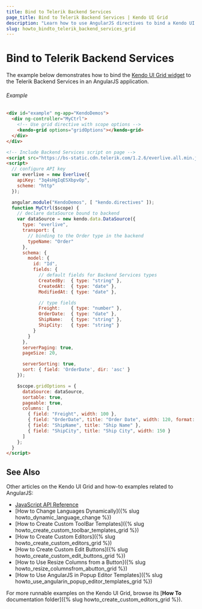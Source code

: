 ```yaml
---
title: Bind to Telerik Backend Services
page_title: Bind to Telerik Backend Services | Kendo UI Grid
description: "Learn how to use AngularJS directives to bind a Kendo UI Grid widget to Telerik Backend Services."
slug: howto_bindto_telerik_backend_services_grid
---
```


# Bind to Telerik Backend Services

The example below demonstrates how to bind the [Kendo UI Grid widget](http://www.telerik.com/kendo-ui/grid) to the Telerik Backend Services in an AngularJS application.

###### Example

```html
<div id="example" ng-app="KendoDemos">
  <div ng-controller="MyCtrl">
    <!-- Use grid directive with scope options -->
    <kendo-grid options="gridOptions"></kendo-grid>
  </div>
</div>

<!-- Include Backend Services script on page -->
<script src="https://bs-static.cdn.telerik.com/1.2.6/everlive.all.min.js"></script>
<script>
  // configure API key
  var everlive = new Everlive({
    apiKey: "3q4sHgIqESXbpvOp",
    scheme: "http"
  });

  angular.module("KendoDemos", [ "kendo.directives" ]);
  function MyCtrl($scope) {
    // declare dataSource bound to backend
    var dataSource = new kendo.data.DataSource({
      type: "everlive",
      transport: {
        // binding to the Order type in the backend
        typeName: "Order"
      },
      schema: {
        model: {
          id: "Id",
          fields: {
            // default fields for Backend Services types
            CreatedBy:  { type: "string" },
            CreatedAt:  { type: "date" },
            ModifiedAt: { type: "date" },

            // type fields
            Freight:    { type: "number" },
            OrderDate:  { type: "date" },
            ShipName:   { type: "string" },
            ShipCity:   { type: "string" }
          }
        }
      },
      serverPaging: true,
      pageSize: 20,

      serverSorting: true,
      sort: { field: 'OrderDate', dir: 'asc' }
    });

    $scope.gridOptions = {
      dataSource: dataSource,
      sortable: true,
      pageable: true,
      columns: [
        { field: "Freight", width: 100 },
        { field: "OrderDate", title: "Order Date", width: 120, format: "{0:MM/dd/yyyy}" },
        { field: "ShipName", title: "Ship Name" },
        { field: "ShipCity", title: "Ship City", width: 150 }
      ]
    };
  }
</script>
```

## See Also

Other articles on the Kendo UI Grid and how-to examples related to AngularJS:

* [JavaScript API Reference](/api/javascript/ui/grid)
* [How to Change Languages Dynamically]({% slug howto_dynamic_language_change %})
* [How to Create Custom ToolBar Templates]({% slug howto_create_custom_toolbar_templates_grid %})
* [How to Create Custom Editors]({% slug howto_create_custom_editors_grid %})
* [How to Create Custom Edit Buttons]({% slug howto_create_custom_edit_buttons_grid %})
* [How to Use Resize Columns from a Button]({% slug howto_resize_columnsfrom_abutton_grid %})
* [How to Use AngularJS in Popup Editor Templates]({% slug howto_use_angularin_popup_editor_templates_grid %})

For more runnable examples on the Kendo UI Grid, browse its [**How To** documentation folder]({% slug howto_create_custom_editors_grid %}).
